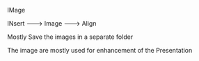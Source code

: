 IMage 

INsert ---> Image ---> Align

Mostly Save the images in a separate folder 

The image are mostly used for enhancement of the Presentation 

